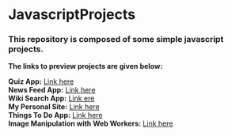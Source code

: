 # JavascriptProjects
### This repository is composed of some simple javascript projects. <br>
**The links to preview projects are given below:**<br>

**Quiz App:** [Link here](https://tmdeveloper.github.io/JavascriptProjects/QuizApp/) <br>
**News Feed App:** [Link here](https://tmdeveloper.github.io/JavascriptProjects/NewsFeedApp/) <br>
**Wiki Search App:** [Link ere](https://tmdeveloper.github.io/JavascriptProjects/Wikipedia%20Viewer%20App/) <br>
**My Personal Site:** [Link here](https://tmdeveloper.github.io/JavascriptProjects/My%20personal%20Site/) <br>
**Things To Do App:** [Link here](https://tmdeveloper.github.io/JavascriptProjects/Things%20To%20Do%20App/) <br>
**Image Manipulation with Web Workers:** [Link here](https://tmdeveloper.github.io/JavascriptProjects/ImageManipulationWebWorkers/)

